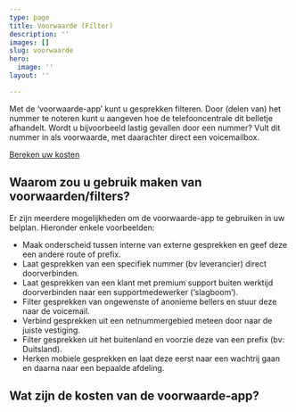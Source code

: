 ```yaml
---
type: page
title: Voorwaarde (Filter)
description: ''
images: []
slug: voorwaarde
hero:
  image: ''
layout: ''

---
```

Met de ‘voorwaarde-app’ kunt u gesprekken filteren. Door (delen van) het nummer te noteren kunt u aangeven hoe de telefooncentrale dit belletje afhandelt. Wordt u bijvoorbeeld lastig gevallen door een nummer? Vult dit nummer in als voorwaarde, met daarachter direct een voicemailbox.

<a href="/calculator/" class="button">Bereken uw kosten</a>

## Waarom zou u gebruik maken van voorwaarden/filters?

Er zijn meerdere mogelijkheden om de voorwaarde-app te gebruiken in uw belplan. Hieronder enkele voorbeelden:

* Maak onderscheid tussen interne van externe gesprekken en geef deze een andere route of prefix.
* Laat gesprekken van een specifiek nummer (bv leverancier) direct doorverbinden.
* Laat gesprekken van een klant met premium support buiten werktijd doorverbinden naar een supportmedewerker (‘slagboom’).
* Filter gesprekken van ongewenste of anonieme bellers en stuur deze naar de voicemail.
* Verbind gesprekken uit een netnummergebied meteen door naar de juiste vestiging.
* Filter gesprekken uit het buitenland en voorzie deze van een prefix (bv: Duitsland).
* Herken mobiele gesprekken en laat deze eerst naar een wachtrij gaan en daarna naar een bepaalde afdeling.

## Wat zijn de kosten van de voorwaarde-app?